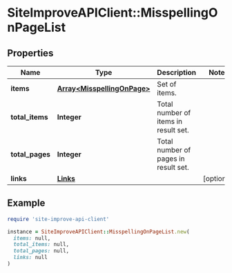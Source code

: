 # SiteImproveAPIClient::MisspellingOnPageList

## Properties

| Name | Type | Description | Notes |
| ---- | ---- | ----------- | ----- |
| **items** | [**Array&lt;MisspellingOnPage&gt;**](MisspellingOnPage.md) | Set of items. |  |
| **total_items** | **Integer** | Total number of items in result set. |  |
| **total_pages** | **Integer** | Total number of pages in result set. |  |
| **links** | [**Links**](Links.md) |  | [optional] |

## Example

```ruby
require 'site-improve-api-client'

instance = SiteImproveAPIClient::MisspellingOnPageList.new(
  items: null,
  total_items: null,
  total_pages: null,
  links: null
)
```

